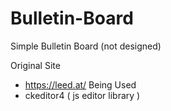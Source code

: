 # Bulletin-Board
Simple Bulletin Board (not designed)

Original Site
 - https://leed.at/
Being Used
 - ckeditor4 ( js editor library )
